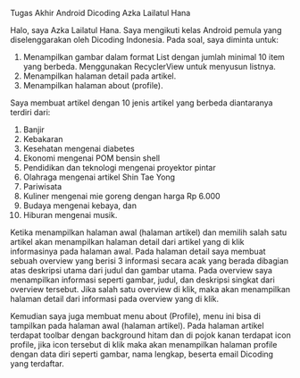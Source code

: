 Tugas Akhir Android Dicoding Azka Lailatul Hana

Halo, saya Azka Lailatul Hana. Saya mengikuti kelas Android pemula yang diselenggarakan oleh Dicoding Indonesia. Pada soal, saya diminta untuk:
1. Menampilkan gambar dalam format List dengan jumlah minimal 10 item yang berbeda. Menggunakan RecyclerView untuk menyusun listnya.
2. Menampilkan halaman detail pada artikel.
3. Menampilkan halaman about (profile).

Saya membuat artikel dengan 10 jenis artikel yang berbeda diantaranya terdiri dari: 
1. Banjir
2. Kebakaran
3. Kesehatan mengenai diabetes
4. Ekonomi mengenai POM bensin shell
5. Pendidikan dan teknologi mengenai proyektor pintar
6. Olahraga mengenai artikel Shin Tae Yong
7. Pariwisata
8. Kuliner mengenai mie goreng dengan harga Rp 6.000
9. Budaya mengenai kebaya, dan
10. Hiburan mengenai musik.

Ketika menampilkan halaman awal (halaman artikel) dan memilih salah satu artikel akan menampilkan halaman detail dari artikel yang di klik informasinya pada halaman awal. Pada halaman detail saya membuat sebuah overview yang berisi 3 informasi secara acak yang berada dibagian atas deskripsi utama dari judul dan gambar utama. Pada overview saya menampilkan informasi seperti gambar, judul, dan deskripsi singkat dari overview tersebut. Jika salah satu overview di klik, maka akan menampilkan halaman detail dari informasi pada overview yang di klik.

Kemudian saya juga membuat menu about (Profile), menu ini bisa di tampilkan pada halaman awal (halaman artikel). Pada halaman artikel terdapat toolbar dengan background hitam dan di pojok kanan terdapat icon profile, jika icon tersebut di klik maka akan menampilkan halaman profile dengan data diri seperti gambar, nama lengkap, beserta email Dicoding yang terdaftar. 
